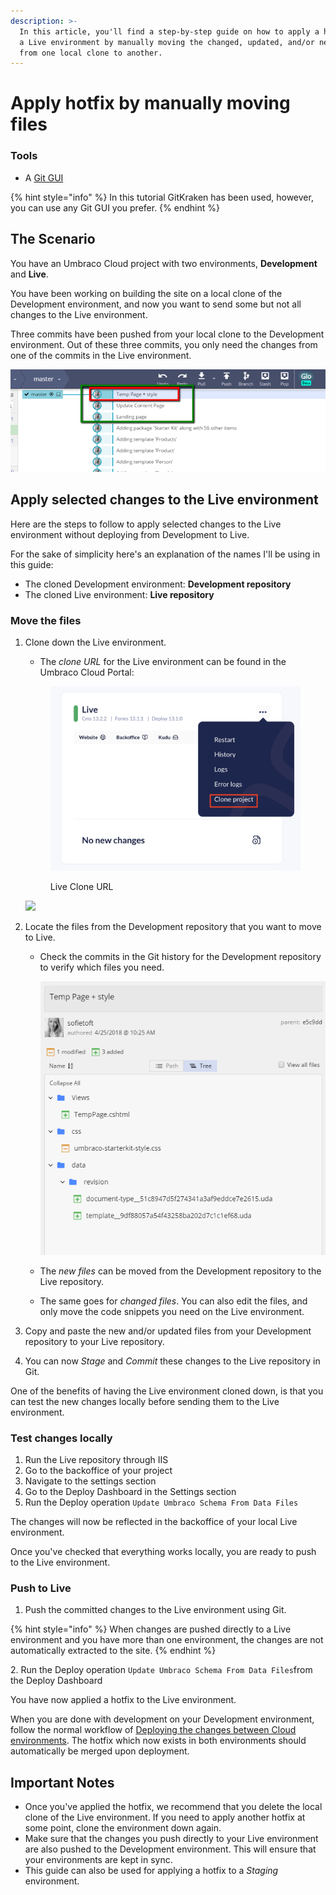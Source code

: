 ```yaml
---
description: >-
  In this article, you'll find a step-by-step guide on how to apply a hotfix to
  a Live environment by manually moving the changed, updated, and/or new files
  from one local clone to another.
---
```


# Apply hotfix by manually moving files

### Tools

* A [Git GUI](https://git-scm.com/downloads/guis)

{% hint style="info" %}
In this tutorial GitKraken has been used, however, you can use any Git GUI you prefer.
{% endhint %}

## The Scenario

You have an Umbraco Cloud project with two environments, **Development** and **Live**.

You have been working on building the site on a local clone of the Development environment, and now you want to send some but not all changes to the Live environment.

Three commits have been pushed from your local clone to the Development environment. Out of these three commits, you only need the changes from one of the commits in the Live environment.

![Commits](images/commits.png)

## Apply selected changes to the Live environment

Here are the steps to follow to apply selected changes to the Live environment without deploying from Development to Live.

For the sake of simplicity here's an explanation of the names I'll be using in this guide:

* The cloned Development environment: **Development repository**
* The cloned Live environment: **Live repository**

### Move the files

1.  Clone down the Live environment.

    * The _clone URL_ for the Live environment can be found in the Umbraco Cloud Portal:

    <figure><img src="../../.gitbook/assets/image (43).png" alt="Live Clone URL"><figcaption><p>Live Clone URL</p></figcaption></figure>

    ![](images/live-clone-url\_v10.png)
2. Locate the files from the Development repository that you want to move to Live.
   *   Check the commits in the Git history for the Development repository to verify which files you need.

       ![Files changes or added](images/commit-files-changed.png)
   * The _new files_ can be moved from the Development repository to the Live repository.
   * The same goes for _changed files_. You can also edit the files, and only move the code snippets you need on the Live environment.
3. Copy and paste the new and/or updated files from your Development repository to your Live repository.
4. You can now _Stage_ and _Commit_ these changes to the Live repository in Git.

One of the benefits of having the Live environment cloned down, is that you can test the new changes locally before sending them to the Live environment.

### Test changes locally

1. Run the Live repository through IIS
2. Go to the backoffice of your project
3. Navigate to the settings section
4. Go to the Deploy Dashboard in the Settings section
5. Run the Deploy operation `Update Umbraco Schema From Data Files`

The changes will now be reflected in the backoffice of your local Live environment.

Once you've checked that everything works locally, you are ready to push to the Live environment.

### Push to Live

1. Push the committed changes to the Live environment using Git.

{% hint style="info" %}
When changes are pushed directly to a Live environment and you have more than one environment, the changes are not automatically extracted to the site.
{% endhint %}

2\. Run the Deploy operation `Update Umbraco Schema From Data Files`from the Deploy Dashboard

You have now applied a hotfix to the Live environment.

When you are done with development on your Development environment, follow the normal workflow of [Deploying the changes between Cloud environments](../cloud-to-cloud.md). The hotfix which now exists in both environments should automatically be merged upon deployment.

## Important Notes

* Once you've applied the hotfix, we recommend that you delete the local clone of the Live environment. If you need to apply another hotfix at some point, clone the environment down again.
* Make sure that the changes you push directly to your Live environment are also pushed to the Development environment. This will ensure that your environments are kept in sync.
* This guide can also be used for applying a hotfix to a _Staging_ environment.
